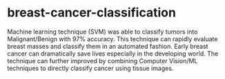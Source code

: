 # breast-cancer-classification
Machine learning technique (SVM) was able to classify tumors into Malignant/Benign with 97% accuracy.
This technique can rapidly evaluate breast masses and classify them in an automated fashion.
Early breast cancer can dramatically save lives especially in the developing world.
The technique can further improved by combining Computer Vision/ML techniques to directly classify cancer using tissue images.
